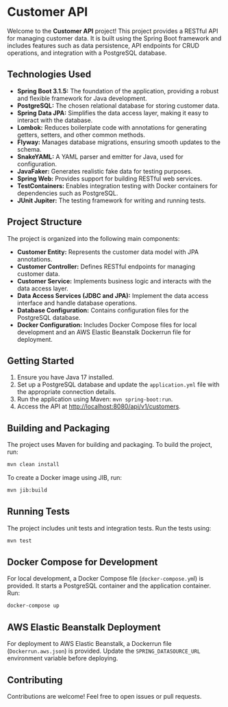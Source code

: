# Customer API

Welcome to the **Customer API** project! This project provides a RESTful API for managing customer data. It is built
using the Spring Boot framework and includes features such as data persistence, API endpoints for CRUD operations, and
integration with a PostgreSQL database.

## Technologies Used

- **Spring Boot 3.1.5:** The foundation of the application, providing a robust and flexible framework for Java
  development.
- **PostgreSQL:** The chosen relational database for storing customer data.
- **Spring Data JPA:** Simplifies the data access layer, making it easy to interact with the database.
- **Lombok:** Reduces boilerplate code with annotations for generating getters, setters, and other common methods.
- **Flyway:** Manages database migrations, ensuring smooth updates to the schema.
- **SnakeYAML:** A YAML parser and emitter for Java, used for configuration.
- **JavaFaker:** Generates realistic fake data for testing purposes.
- **Spring Web:** Provides support for building RESTful web services.
- **TestContainers:** Enables integration testing with Docker containers for dependencies such as PostgreSQL.
- **JUnit Jupiter:** The testing framework for writing and running tests.

## Project Structure

The project is organized into the following main components:

- **Customer Entity:** Represents the customer data model with JPA annotations.
- **Customer Controller:** Defines RESTful endpoints for managing customer data.
- **Customer Service:** Implements business logic and interacts with the data access layer.
- **Data Access Services (JDBC and JPA):** Implement the data access interface and handle database operations.
- **Database Configuration:** Contains configuration files for the PostgreSQL database.
- **Docker Configuration:** Includes Docker Compose files for local development and an AWS Elastic Beanstalk Dockerrun
  file for deployment.

## Getting Started

1. Ensure you have Java 17 installed.
2. Set up a PostgreSQL database and update the `application.yml` file with the appropriate connection details.
3. Run the application using Maven: `mvn spring-boot:run`.
4. Access the API at [http://localhost:8080/api/v1/customers](http://localhost:8080/api/v1/customers).

## Building and Packaging

The project uses Maven for building and packaging. To build the project, run:

```bash
mvn clean install
```

To create a Docker image using JIB, run:

```bash
mvn jib:build
```

## Running Tests

The project includes unit tests and integration tests. Run the tests using:

```bash
mvn test
```

## Docker Compose for Development

For local development, a Docker Compose file (`docker-compose.ym`l) is provided. It starts a PostgreSQL container and the application container. Run:

```bash
docker-compose up
```
## AWS Elastic Beanstalk Deployment

For deployment to AWS Elastic Beanstalk, a Dockerrun file (`Dockerrun.aws.json`) is provided. Update the `SPRING_DATASOURCE_URL` environment variable before deploying.

## Contributing

Contributions are welcome! Feel free to open issues or pull requests.